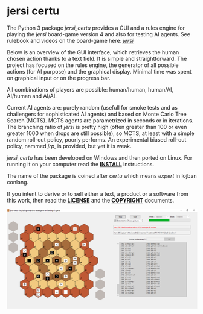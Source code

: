 # jersi certu

The Python 3 package *jersi_certu* provides a GUI and a rules engine for playing the *jersi* board-game version 4 and also for testing AI agents. See rulebook and videos on the board-game here: [*jersi*](https://github.com/LucasBorboleta/jersi)

Below is an overview of the GUI interface, which retrieves the human chosen action thanks to a text field. It is simple and straightforward. The project has focused on the rules engine, the generator of all possible actions (for AI purpose) and the graphical display. Minimal time was spent on graphical input or on the progress bar.

All combinations of players are possible: human/human, human/AI, AI/human and AI/AI. 

Current AI agents are: purely random (usefull for smoke tests and as challengers for sophisticated AI agents) and based on Monte Carlo Tree Search (MCTS). MCTS agents are parametrized in seconds or in iterations. The branching ratio of *jersi* is pretty high (often greater than 100 or even greater 1000 when drops are still possible), so MCTS, at least with a simple random roll-out policy, poorly performs. An experimental biased roll-out policy, nammed *jrp*, is provided, but yet it is weak.

*jersi_certu* has been developed on Windows and then ported on Linux. For running it on your computer read the [**INSTALL**](./docs/INSTALL.md) instructions.

The name of the package is coined after *certu* which means *expert* in lojban conlang.

If you intent to derive or to sell either a text, a product or a software from this work, then read the [**LICENSE**](./docs/LICENSE.txt) and the  [**COPYRIGHT**](./docs/COPYRIGHT.md)  documents.

![](./docs/jersi-scene.png)
